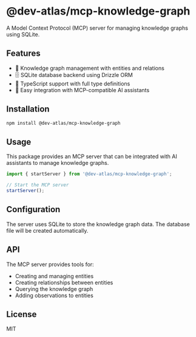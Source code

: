 # @dev-atlas/mcp-knowledge-graph

A Model Context Protocol (MCP) server for managing knowledge graphs using SQLite.

## Features

- 🧠 Knowledge graph management with entities and relations
- 🗄️ SQLite database backend using Drizzle ORM
- 🔧 TypeScript support with full type definitions
- 🚀 Easy integration with MCP-compatible AI assistants

## Installation

```bash
npm install @dev-atlas/mcp-knowledge-graph
```

## Usage

This package provides an MCP server that can be integrated with AI assistants to manage knowledge graphs.

```javascript
import { startServer } from '@dev-atlas/mcp-knowledge-graph';

// Start the MCP server
startServer();
```

## Configuration

The server uses SQLite to store the knowledge graph data. The database file will be created automatically.

## API

The MCP server provides tools for:

- Creating and managing entities
- Creating relationships between entities
- Querying the knowledge graph
- Adding observations to entities

## License

MIT
